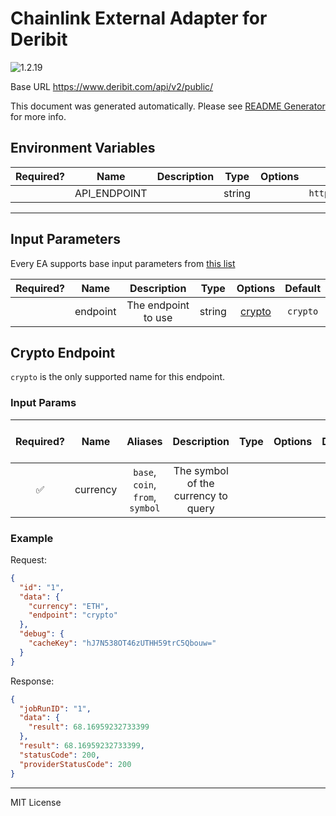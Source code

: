 # Chainlink External Adapter for Deribit

![1.2.19](https://img.shields.io/github/package-json/v/smartcontractkit/external-adapters-js?filename=packages/sources/deribit/package.json)

Base URL https://www.deribit.com/api/v2/public/

This document was generated automatically. Please see [README Generator](../../scripts#readme-generator) for more info.

## Environment Variables

| Required? |     Name     | Description |  Type  | Options |                 Default                  |
| :-------: | :----------: | :---------: | :----: | :-----: | :--------------------------------------: |
|           | API_ENDPOINT |             | string |         | `https://www.deribit.com/api/v2/public/` |

---

## Input Parameters

Every EA supports base input parameters from [this list](../../core/bootstrap#base-input-parameters)

| Required? |   Name   |     Description     |  Type  |          Options           | Default  |
| :-------: | :------: | :-----------------: | :----: | :------------------------: | :------: |
|           | endpoint | The endpoint to use | string | [crypto](#crypto-endpoint) | `crypto` |

## Crypto Endpoint

`crypto` is the only supported name for this endpoint.

### Input Params

| Required? |   Name   |             Aliases              |             Description             | Type | Options | Default | Depends On | Not Valid With |
| :-------: | :------: | :------------------------------: | :---------------------------------: | :--: | :-----: | :-----: | :--------: | :------------: |
|    ✅     | currency | `base`, `coin`, `from`, `symbol` | The symbol of the currency to query |      |         |         |            |                |

### Example

Request:

```json
{
  "id": "1",
  "data": {
    "currency": "ETH",
    "endpoint": "crypto"
  },
  "debug": {
    "cacheKey": "hJ7N538OT46zUTHH59trC5Qbouw="
  }
}
```

Response:

```json
{
  "jobRunID": "1",
  "data": {
    "result": 68.16959232733399
  },
  "result": 68.16959232733399,
  "statusCode": 200,
  "providerStatusCode": 200
}
```

---

MIT License
